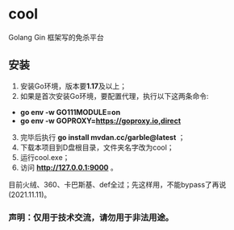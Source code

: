 # cool
Golang Gin 框架写的免杀平台
## 安装
1. 安装Go环境，版本要**1.17**及以上；
2. 如果是首次安装Go环境，要配置代理，执行以下这两条命令:
 -  **go env -w GO111MODULE=on** 
 -  **go env -w GOPROXY=https://goproxy.io,direct** 
3. 完毕后执行 **go install mvdan.cc/garble@latest** ；
4. 下载本项目到D盘根目录，文件夹名字改为cool；
5. 运行cool.exe；
6. 访问 **http://127.0.0.1:9000** 。

目前火绒、360、卡巴斯基、def全过；先这样用，不能bypass了再说(2021.11.11)。

### 声明：仅用于技术交流，请勿用于非法用途。
